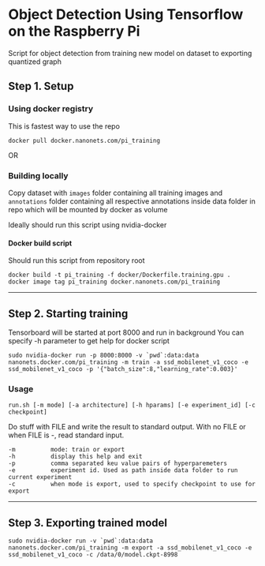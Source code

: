 # Object Detection Using Tensorflow on the Raspberry Pi

Script for object detection from training new model on dataset to exporting quantized graph

## Step 1. Setup

### Using docker registry
This is fastest way to use the repo
```
docker pull docker.nanonets.com/pi_training
```
OR

### Building locally
Copy dataset with `images` folder containing all training images and `annotations` folder containing all respective annotations inside data folder in repo which will be mounted by docker as volume

Ideally should run this script using nvidia-docker

#### Docker build script
Should run this script from repository root
```
docker build -t pi_training -f docker/Dockerfile.training.gpu .
docker image tag pi_training docker.nanonets.com/pi_training
```
------

## Step 2. Starting training
Tensorboard will be started at port 8000 and run in background
You can specify -h parameter to get help for docker script

```
sudo nvidia-docker run -p 8000:8000 -v `pwd`:data:data nanonets.docker.com/pi_training -m train -a ssd_mobilenet_v1_coco -e ssd_mobilenet_v1_coco -p '{"batch_size":8,"learning_rate":0.003}'
```

### Usage
```
run.sh [-m mode] [-a architecture] [-h hparams] [-e experiment_id] [-c checkpoint]
```

Do stuff with FILE and write the result to standard output. With no FILE
or when FILE is -, read standard input.

	-m          mode: train or export
	-h          display this help and exit
	-p          comma separated keu value pairs of hyperparemeters
	-e          experiment id. Used as path inside data folder to run current experiment
	-c          when mode is export, used to specify checkpoint to use for export

------

## Step 3. Exporting trained model
```
sudo nvidia-docker run -v `pwd`:data:data nanonets.docker.com/pi_training -m export -a ssd_mobilenet_v1_coco -e ssd_mobilenet_v1_coco -c /data/0/model.ckpt-8998
```
